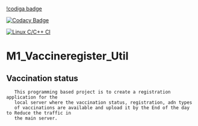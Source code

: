 [!codiga badge](https://api.codiga.io/project/31267/status/svg)

[![Codacy Badge](https://app.codacy.com/project/badge/Grade/d3e902c41ccc4365878c29dc24678820)](https://www.codacy.com/gh/Harsha7337/markdown-portfolio/dashboard?utm_source=github.com&amp;utm_medium=referral&amp;utm_content=Harsha7337/markdown-portfolio&amp;utm_campaign=Badge_Grade)

[![Linux C/C++ CI](https://github.com/Harsha7337/M1_Vaccineregister_Util/actions/workflows/Windows_c-cpp.yml/badge.svg)](https://github.com/Harsha7337/M1_Vaccineregister_Util/actions/workflows/Windows_c-cpp.yml)


# M1_Vaccineregister_Util
## Vaccination status

       This programming based project is to create a registration application for the 
       local server where the vaccination status, registration, adn types
       of vaccinations are available and upload it by the End of the day to Reduce the traffic in
       the main server.
